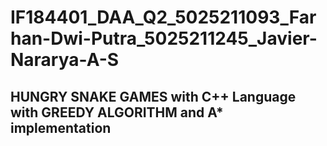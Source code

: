 # IF184401_DAA_Q2_5025211093_Farhan-Dwi-Putra_5025211245_Javier-Nararya-A-S
## HUNGRY SNAKE GAMES with C++ Language with GREEDY ALGORITHM and A* implementation
